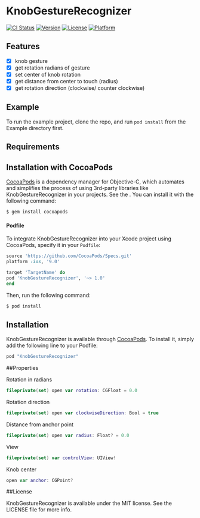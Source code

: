 # KnobGestureRecognizer

[![CI Status](http://img.shields.io/travis/hapichdima/KnobGestureRecognizer.svg?style=flat)](https://travis-ci.org/hapichdima/KnobGestureRecognizer)
[![Version](https://img.shields.io/cocoapods/v/KnobGestureRecognizer.svg?style=flat)](http://cocoapods.org/pods/KnobGestureRecognizer)
[![License](https://img.shields.io/cocoapods/l/KnobGestureRecognizer.svg?style=flat)](http://cocoapods.org/pods/KnobGestureRecognizer)
[![Platform](https://img.shields.io/cocoapods/p/KnobGestureRecognizer.svg?style=flat)](http://cocoapods.org/pods/KnobGestureRecognizer)

## Features

 - [x] knob gesture
 - [x] get rotation radians of gesture
 - [x] set center of knob rotation
 - [x] get distance from center to touch (radius)
 - [x] get rotation direction (clockwise/ counter clockwise)

## Example

To run the example project, clone the repo, and run `pod install` from the Example directory first.

## Requirements

## Installation with CocoaPods

[CocoaPods](http://cocoapods.org) is a dependency manager for Objective-C, which automates and simplifies the process of using 3rd-party libraries like KnobGestureRecognizer in your projects. See the . You can install it with the following command:

```bash
$ gem install cocoapods
```
#### Podfile

To integrate KnobGestureRecognizer into your Xcode project using CocoaPods, specify it in your `Podfile`:

```ruby
source 'https://github.com/CocoaPods/Specs.git'
platform :ios, '9.0'

target 'TargetName' do
pod 'KnobGestureRecognizer', '~> 1.0'
end
```

Then, run the following command:

```bash
$ pod install
```


## Installation

KnobGestureRecognizer is available through [CocoaPods](http://cocoapods.org). To install
it, simply add the following line to your Podfile:

```ruby
pod "KnobGestureRecognizer"
```


##Properties

 Rotation in radians
 ```swift
 fileprivate(set) open var rotation: CGFloat = 0.0
 ```
 Rotation direction
 ```swift
 fileprivate(set) open var clockwiseDirection: Bool = true
 ```
 Distance from anchor point
 ```swift
 fileprivate(set) open var radius: Float? = 0.0
 ```
 View
 ```swift
 fileprivate(set) var controlView: UIView!
 ```
 Knob center
 ```swift
 open var anchor: CGPoint?
 ```
##License

KnobGestureRecognizer is available under the MIT license. See the LICENSE file for more info.

